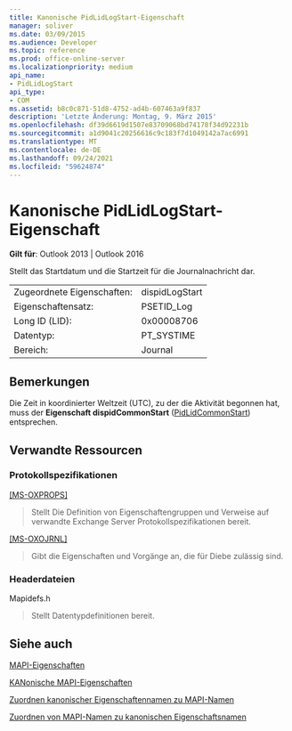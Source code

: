 ```yaml
---
title: Kanonische PidLidLogStart-Eigenschaft
manager: soliver
ms.date: 03/09/2015
ms.audience: Developer
ms.topic: reference
ms.prod: office-online-server
ms.localizationpriority: medium
api_name:
- PidLidLogStart
api_type:
- COM
ms.assetid: b8c0c871-51d8-4752-ad4b-607463a9f837
description: 'Letzte Änderung: Montag, 9. März 2015'
ms.openlocfilehash: df39d6619d1507e83709068bd74178f34d92231b
ms.sourcegitcommit: a1d9041c20256616c9c183f7d1049142a7ac6991
ms.translationtype: MT
ms.contentlocale: de-DE
ms.lasthandoff: 09/24/2021
ms.locfileid: "59624874"
---
```

# <a name="pidlidlogstart-canonical-property"></a>Kanonische PidLidLogStart-Eigenschaft

  
  
**Gilt für**: Outlook 2013 | Outlook 2016 
  
Stellt das Startdatum und die Startzeit für die Journalnachricht dar.
  
|||
|:-----|:-----|
|Zugeordnete Eigenschaften:  <br/> |dispidLogStart  <br/> |
|Eigenschaftensatz:  <br/> |PSETID_Log  <br/> |
|Long ID (LID):  <br/> |0x00008706  <br/> |
|Datentyp:  <br/> |PT_SYSTIME  <br/> |
|Bereich:  <br/> |Journal  <br/> |
   
## <a name="remarks"></a>Bemerkungen

Die Zeit in koordinierter Weltzeit (UTC), zu der die Aktivität begonnen hat, muss der **Eigenschaft dispidCommonStart** ([PidLidCommonStart](pidlidcommonstart-canonical-property.md)) entsprechen.
  
## <a name="related-resources"></a>Verwandte Ressourcen

### <a name="protocol-specifications"></a>Protokollspezifikationen

[[MS-OXPROPS]](https://msdn.microsoft.com/library/f6ab1613-aefe-447d-a49c-18217230b148%28Office.15%29.aspx)
  
> Stellt Die Definition von Eigenschaftengruppen und Verweise auf verwandte Exchange Server Protokollspezifikationen bereit.
    
[[MS-OXOJRNL]](https://msdn.microsoft.com/library/2aa04fd2-0f36-4ce4-9178-c0fc70aa8d43%28Office.15%29.aspx)
  
> Gibt die Eigenschaften und Vorgänge an, die für Diebe zulässig sind.
    
### <a name="header-files"></a>Headerdateien

Mapidefs.h
  
> Stellt Datentypdefinitionen bereit.
    
## <a name="see-also"></a>Siehe auch



[MAPI-Eigenschaften](mapi-properties.md)
  
[KANonische MAPI-Eigenschaften](mapi-canonical-properties.md)
  
[Zuordnen kanonischer Eigenschaftennamen zu MAPI-Namen](mapping-canonical-property-names-to-mapi-names.md)
  
[Zuordnen von MAPI-Namen zu kanonischen Eigenschaftsnamen](mapping-mapi-names-to-canonical-property-names.md)

